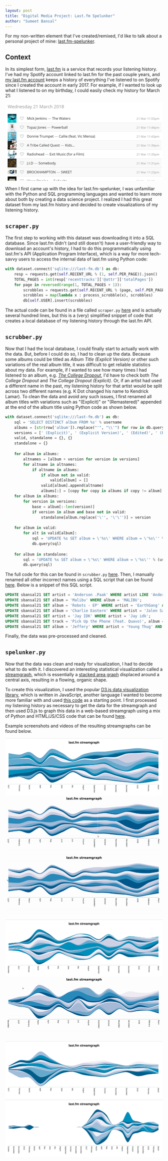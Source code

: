 ```yaml
---
layout: post
title: "Digital Media Project: Last.fm Spelunker"
author: "Sumeet Bansal"
---
```


For my non-written element that I've created/remixed, I'd like to talk about a personal project of mine: [last.fm-spelunker](https://github.com/sumeet-bansal/last.fm-spelunker).

## Context
In its simplest form, [last.fm](https://www.last.fm) is a service that records your listening history. I've had my Spotify account linked to last.fm for the past couple years, and [my last.fm account](https://www.last.fm/user/sbansal21) keeps a history of everything I've listened to on Spotify since I created the account in early 2017. For example, if I wanted to look up what I listened to on my birthday, I could easily check my history for March 21:

![last.fm recent tracks](https://github.com/culture-quantified/culture-quantified.github.io/raw/master/assets/images/march21.png)

When I first came up with the idea for last.fm-spelunker, I was unfamiliar with the Python and SQL programming languages and wanted to learn more about both by creating a data science project. I realized I had this great dataset from my last.fm history and decided to create visualizations of my listening history.

## `scraper.py`
The first step to working with this dataset was downloading it into a SQL database. Since last.fm didn't (and still doesn't) have a user-friendly way to download an account's history, I had to do this programmatically using last.fm's API (Application Program Interface), which is a way for more tech-savvy users to access the internal data of last.fm using Python code:
```python
with dataset.connect('sqlite:///last-fm.db') as db:
	resp = requests.get(self.RECENT_URL % (1, self.PER_PAGE)).json()
	TOTAL_PAGES = int(resp['recenttracks']['@attr']['totalPages'])
	for page in reversed(range(1, TOTAL_PAGES + 1)):
		scrobbles = requests.get(self.RECENT_URL % (page, self.PER_PAGE)).json()['recenttracks']['track']
		scrobbles = map(lambda x : process_scrobble(x), scrobbles)
		db[self.USER].insert(scrobbles)
```
The actual code can be found in a file called `scraper.py` [here](https://github.com/sumeet-bansal/last.fm-spelunker/blob/master/scraper.py) and is actually several hundred lines, but this is a (very) simplified snippet of code that creates a local database of my listening history through the last.fm API.

## `scrubber.py`
Now that I had the local database, I could finally start to actually work with the data. But, before I could do so, I had to clean up the data. Because some albums could be titled as *Album Title (Explicit Version)* or other such variations of the real album title, it was difficult to get reliable statistics about my data. For example, if I wanted to see how many times I had listened to an album, e.g. [*The College Dropout*](https://en.wikipedia.org/wiki/The_College_Dropout), I'd have to check both *The College Dropout* and *The College Dropout (Explicit)*. Or, if an artist had used a different name in the past, my listening history for that artist would be split across two different names (e.g. K Dot changed his name to Kendrick Lamar). To clean the data and avoid any such issues, I first renamed all album titles with variations such as "(Explicit)" or "(Remastered)" appended at the end of the album title using Python code as shown below.
```python
with dataset.connect('sqlite:///last-fm.db') as db:
	sql = 'SELECT DISTINCT album FROM %s' % username
	albums = [str(row['album']).replace("'", "\\'") for row in db.query(sql)]
	versions = [' (Explicit)', ' (Explicit Version)', ' (Edited)', ' (Remastered)']
	valid, standalone = {}, {}
	standalone = {}

	for album in albums:
		altnames = [album + version for version in versions]
		for altname in altnames:
			if altname in albums:
				if album not in valid:
					valid[album] = []
				valid[album].append(altname)
				albums[:] = [copy for copy in albums if copy != album]
	for album in albums:
		for version in versions:
			base = album[:-len(version)]
			if version in album and base not in valid:
				standalone[album.replace('\'', '\'\'')] = version

	for album in valid:
		for alt in valid[album]:
			sql = 'UPDATE %s SET album = \'%s\' WHERE album = \'%s\'' % (username, album, alt)
			db.query(sql)

	for album in standalone:
		sql = 'UPDATE %s SET album = \'%s\' WHERE album = \'%s\'' % (username, album[:-len(standalone[album])], album)
		db.query(sql)
```
The full code for this can be found in `scrubber.py` [here](https://github.com/sumeet-bansal/last.fm-spelunker/blob/master/scrubber.py). Then, I manually renamed all other incorrect names using a SQL script that can be found [here](https://github.com/sumeet-bansal/last.fm-spelunker/blob/master/scrub.sql). Below is a snippet of this SQL script.
```sql
UPDATE sbansal21 SET artist = 'Anderson .Paak' WHERE artist LIKE 'Anderson%Paak%' OR album = 'The Anderson .Paak EP';
UPDATE sbansal21 SET album = 'Malibu' WHERE album = 'MALIBU';
UPDATE sbansal21 SET album = 'Robots - EP' WHERE artist = 'EarthGang' AND track IN ('Flickted', 'So Many Feelings', 'Underwater (feat. Sir)', 'Robots', 'Artificial', 'Lyfted Intro');
UPDATE sbansal21 SET album = 'Charlie Eastern' WHERE artist = 'Jalen Santoy' AND track = 'Foreplay';
UPDATE sbansal21 SET artist = 'Jay IDK' WHERE artist = 'Jay idk';
UPDATE sbansal21 SET track = 'Pick Up the Phone (feat. Quavo)', album = 'Jeffery' WHERE track LIKE 'Pick Up the Phone%';
UPDATE sbansal21 SET album = 'Jeffery' WHERE artist = 'Young Thug' AND album = 'No, My track is JEFFERY';
```
Finally, the data was pre-processed and cleaned.

## `spelunker.py`
Now that the data was clean and ready for visualization, I had to decide what to do with it. I discovered an interesting statistical visualization called a [streamgraph](https://en.wikipedia.org/wiki/Streamgraph), which is essentially a [stacked area graph](https://en.wikipedia.org/wiki/Area_chart) displaced around a central axis, resulting in a flowing, organic shape.

To create this visualization, I used the popular [D3.js data visualization library](https://d3js.org/), which is written in JavaScript, another language I wanted to become more familiar with and used [this code](http://bl.ocks.org/WillTurman/4631136) as a starting point. I first processed my listening history as necessary to get the data for the streamgraph and then used D3.js to graph this data in a web-based streamgraph using a mix of Python and HTML/JS/CSS code that can be found [here](https://github.com/sumeet-bansal/last.fm-spelunker/tree/master/scrobble-streamgraph).

Example screenshots and videos of the resulting streamgraphs can be found below.

![screenshot1](https://github.com/culture-quantified/culture-quantified.github.io/raw/master/assets/images/screenshot1.png)
![embed1](https://github.com/culture-quantified/culture-quantified.github.io/raw/master/assets/images/embed1.gif)
![embed2](https://github.com/culture-quantified/culture-quantified.github.io/raw/master/assets/images/embed2.gif)

![screenshot2](https://github.com/culture-quantified/culture-quantified.github.io/raw/master/assets/images/screenshot2.png)
![embed3](https://github.com/culture-quantified/culture-quantified.github.io/raw/master/assets/images/embed3.gif)

![screenshot3](https://github.com/culture-quantified/culture-quantified.github.io/raw/master/assets/images/screenshot3.png)
![screenshot4](https://github.com/culture-quantified/culture-quantified.github.io/raw/master/assets/images/screenshot4.png)